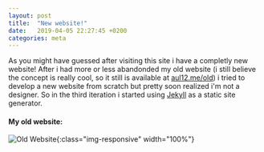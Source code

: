 ```yaml
---
layout: post
title:  "New website!"
date:   2019-04-05 22:27:45 +0200
categories: meta
---
```

As you might have guessed after visiting this site i have a completly new website! After i had more or less abandonded my old website (i still believe the concept is really cool, so it still is available at [aul12.me/old](http://aul12.me/old)) i tried to develop a new website from scratch but pretty soon realized i'm not a designer. So in the third iteration i started using [Jekyll](https://jekyllrb.com/) as a static site generator.

#### My old website:
![Old Website](../../../../../assets/img/new-website/old_website.png){:class="img-responsive" width="100%"}
